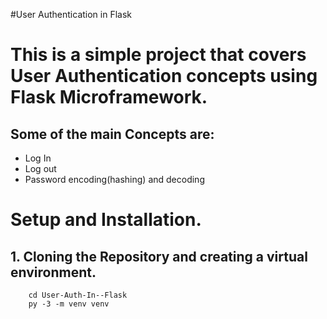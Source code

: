 #User Authentication in Flask
# This is a simple project that covers User Authentication concepts using Flask Microframework.
## Some of the main Concepts are:
 - Log In
 - Log out
 - Password encoding(hashing) and decoding
# Setup and Installation.
## 1. Cloning the Repository and creating a virtual environment.
 ``` git clone https://github.com/alex-waiganjo/User-Auth-In--Flask.git
     cd User-Auth-In--Flask
     py -3 -m venv venv
 ```

 

